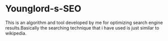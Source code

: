 # Younglord-s-SEO
This is an algorithm and tool developed by me for optimizing search engine results.Basically the searching technique that i have used is just similar to wikipedia.
